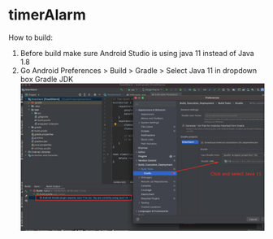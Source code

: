 # timerAlarm
How to build:
1. Before build make sure Android Studio is using java 11 instead of Java 1.8
2. Go Android Preferences > Build > Gradle > Select Java 11 in dropdown box Gradle JDK
![Issue Image](image.jpg)
   